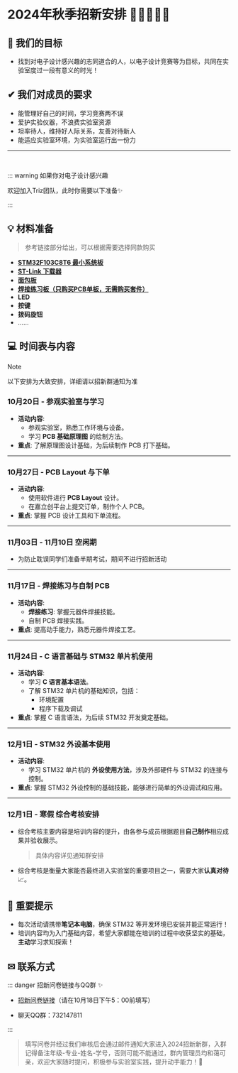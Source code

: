 # 2024年秋季招新安排 👏🆕🧑‍🤝‍🧑

## 🎯 我们的目标  

* 找到对电子设计感兴趣的志同道合的人，以电子设计竞赛等为目标，共同在实验室度过一段有意义的时光！

## ✔ 我们对成员的要求  

* 能管理好自己的时间，学习竞赛两不误 
* 爱护实验仪器，不浪费实验室资源 
* 坦率待人，维持好人际关系，友善对待新人 
* 能适应实验室环境，为实验室运行出一份力

---

​    

::: warning  如果你对电子设计感兴趣

欢迎加入Triz团队，此时你需要以下准备✨

:::

## 💡 材料准备

> 参考链接部分给出，可以根据需要选择同款购买

- [**STM32F103C8T6 最小系统板**](http://e.tb.cn/h.gGnyKNFvFvsUg09?tk=nMqO39zCD0W)
- [**ST-Link 下载器**](http://e.tb.cn/h.gGt5EXMu2MrhPPV?tk=qPfn39Ag3pU)
- [**面包板**](http://e.tb.cn/h.gGtV62Q0rXPFVhn?tk=1SKq39A4iJk)
- [**焊接练习板（只购买PCB单板，无需购买套件）**](http://e.tb.cn/h.guKhfEsYxRIGgK3?tk=Id7G39AisM9)
- **LED**
- **按键**
- **拨码旋钮**
- ......


## 💻 时间表与内容

> [!NOTE]
>
> 以下安排为大致安排，详细请以招新群通知为准

### 10月20日 - 参观实验室与学习
- **活动内容**: 
  - 参观实验室，熟悉工作环境与设备。
  - 学习 **PCB 基础原理图** 的绘制方法。
- **重点**: 了解原理图设计基础，为后续制作 PCB 打下基础。

---

### 10月27日 - PCB Layout 与下单
- **活动内容**: 
  - 使用软件进行 **PCB Layout** 设计。
  - 在嘉立创平台上提交订单，制作个人 PCB。
- **重点**: 掌握 PCB 设计工具和下单流程。

---

### 11月03日 - 11月10日 空闲期
- 为防止耽误同学们准备半期考试，期间不进行招新活动
---

### 11月17日 - 焊接练习与自制 PCB
- **活动内容**: 
  - **焊接练习**: 掌握元器件焊接技能。
  - 自制 PCB 焊接实践。
- **重点**: 提高动手能力，熟悉元器件焊接工艺。

---

### 11月24日 - C 语言基础与 STM32 单片机使用
- **活动内容**: 
  - 学习 **C 语言基本语法**。
  - 了解 STM32 单片机的基础知识，包括：
    - 环境配置
    - 程序下载及调试
- **重点**: 掌握 C 语言语法，为后续 STM32 开发奠定基础。

---

### 12月1日 - STM32 外设基本使用
- **活动内容**: 
  - 学习 STM32 单片机的 **外设使用方法**，涉及外部硬件与 STM32 的连接与控制。
- **重点**: 掌握 STM32 外设控制的基础技能，能够进行简单的外设调试和应用。

---

### 12月1日 - 寒假 综合考核安排

* 综合考核主要内容是培训内容的提升，由各参与成员根据题目**自己制作**相应成果并验收展示。

  > 具体内容详见通知群安排

* 综合考核是衡量大家能否最终进入实验室的重要项目之一，需要大家**认真对待**📈。




## 📍 重要提示
- 每次活动请携带**笔记本电脑**，确保 STM32 等开发环境已安装并能正常运行！
- 培训内容均为入门基础内容，希望大家都能在培训的过程中收获坚实的基础，**主动**学习求知探索！

## ✉ 联系方式

::: danger 招新问卷链接与QQ群 ✨ 

* [招新问卷链接](https://www.xiezuowj.com/s/survey?k=J3DH1u6X&sid=19404)（请在10月18日下午5：00前填写）

* 聊天QQ群：732147811

:::

> 填写问卷并经过我们审核后会通过邮件通知大家进入2024招新新群，入群记得备注年级-专业-姓名-学号，否则可能不能通过，群内管理员均和蔼可亲，欢迎大家随时提问，积极参与实验室实践，提升动手能力！🎉

